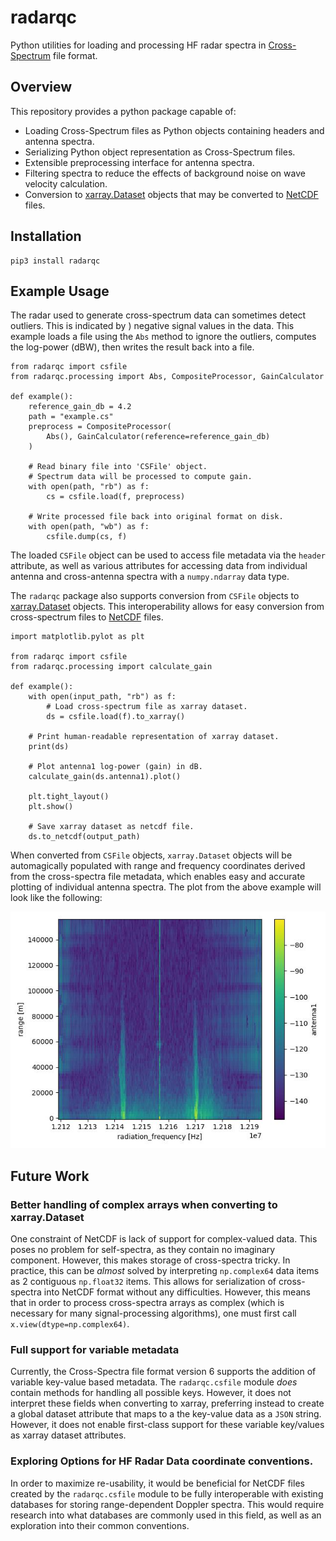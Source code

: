# radarqc

Python utilities for loading and processing HF radar spectra in [Cross-Spectrum](http://support.codar.com/Technicians_Information_Page_for_SeaSondes/Manuals_Documentation_Release_8/File_Formats/File_Cross_Spectra_V6.pdf) file format.

## Overview
This repository provides a python package capable of:
  - Loading Cross-Spectrum files as Python objects containing headers and antenna spectra.
  - Serializing Python object representation as Cross-Spectrum files.
  - Extensible preprocessing interface for antenna spectra.
  - Filtering spectra to reduce the effects of background noise on wave velocity calculation.
  - Conversion to [xarray.Dataset](https://docs.xarray.dev/en/stable/generated/xarray.Dataset.html) objects that may be converted to [NetCDF](https://www.unidata.ucar.edu/software/netcdf/) files.

## Installation
```bash)
pip3 install radarqc
```

## Example Usage
The radar used to generate cross-spectrum data can sometimes detect outliers.  This is indicated by )
negative signal values in the data.  This example loads a file using the `Abs` method to ignore the outliers,
computes the log-power (dBW), then writes the result back into a file.

```python3
from radarqc import csfile
from radarqc.processing import Abs, CompositeProcessor, GainCalculator

def example():
    reference_gain_db = 4.2
    path = "example.cs"
    preprocess = CompositeProcessor(
        Abs(), GainCalculator(reference=reference_gain_db)
    )
    
    # Read binary file into 'CSFile' object.
    # Spectrum data will be processed to compute gain.
    with open(path, "rb") as f:
        cs = csfile.load(f, preprocess)
    
    # Write processed file back into original format on disk.
    with open(path, "wb") as f:
        csfile.dump(cs, f)
```

The loaded `CSFile` object can be used to access file metadata via the `header` attribute, as well as various attributes for accessing data from individual antenna and cross-antenna spectra with a `numpy.ndarray` data type.

The `radarqc` package also supports conversion from `CSFile` objects to [xarray.Dataset](https://docs.xarray.dev/en/stable/generated/xarray.Dataset.html) objects.  This interoperability allows for easy conversion from cross-spectrum files to [NetCDF](https://www.unidata.ucar.edu/software/netcdf/) files.

```python3
import matplotlib.pylot as plt

from radarqc import csfile
from radarqc.processing import calculate_gain

def example():
    with open(input_path, "rb") as f:
        # Load cross-spectrum file as xarray dataset.
        ds = csfile.load(f).to_xarray()

    # Print human-readable representation of xarray dataset.
    print(ds)

    # Plot antenna1 log-power (gain) in dB.
    calculate_gain(ds.antenna1).plot()

    plt.tight_layout()
    plt.show()

    # Save xarray dataset as netcdf file.
    ds.to_netcdf(output_path)
```

When converted from `CSFile` objects, `xarray.Dataset` objects will be automagically populated with range and frequency coordinates derived from the cross-spectra file metadata, which enables easy and accurate plotting of individual antenna spectra.  The plot from the above example will look like the following:

<p align="center">
  <img src="https://github.com/jstanco/radarqc/blob/dev/docs/antenna1.jpg?raw=true" />
</p>

## Future Work

### Better handling of complex arrays when converting to xarray.Dataset

One constraint of NetCDF is lack of support for complex-valued data.  This poses no problem for self-spectra, as they contain no imaginary component.  However, this makes storage of cross-spectra tricky.  In practice, this can be *almost* solved by interpreting `np.complex64` data items as 2 contiguous `np.float32` items.  This allows for serialization of cross-spectra into NetCDF format without any difficulties.  However, this means that in order to process cross-spectra arrays as complex (which is necessary for many signal-processing algorithms), one must first call `x.view(dtype=np.complex64)`.

### Full support for variable metadata

Currently, the Cross-Spectra file format version 6 supports the addition of variable key-value based metadata.  The `radarqc.csfile` module *does* contain methods for handling all possible keys.  However, it does not interpret these fields when converting to xarray, preferring instead to create a global dataset attribute that maps to a the key-value data as a `JSON` string.  However, it does not enable first-class support for these variable key/values as xarray dataset attributes.

### Exploring Options for HF Radar Data coordinate conventions.

In order to maximize re-usability, it would be beneficial for NetCDF files created by the `radarqc.csfile` module to be fully interoperable with existing databases for storing range-dependent Doppler spectra.  This would require research into what databases are commonly used in this field, as well as an exploration into their common conventions.
